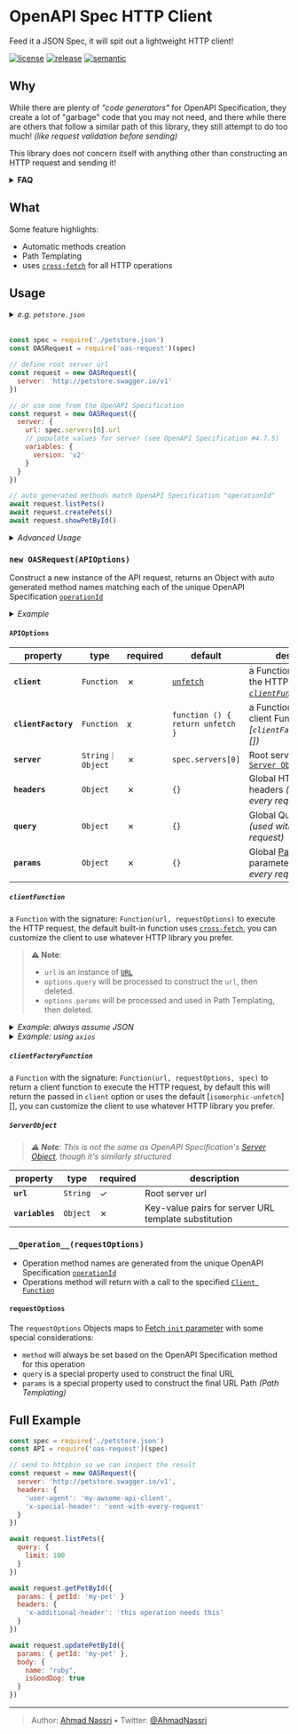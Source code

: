 # OpenAPI Spec HTTP Client

Feed it a JSON Spec, it will spit out a lightweight HTTP client!

[![license][license-img]][license-url]
[![release][release-img]][release-url]
[![semantic][semantic-img]][semantic-url]

## Why

While there are plenty of *"code generators"* for OpenAPI Specification, they create a lot of "garbage" code that you may not need,
and there while there are others that follow a similar path of this library, they still attempt to do too much! *(like request validation before sending)*

This library does not concern itself with anything other than constructing an HTTP request and sending it!

<details>
  <summary><strong>FAQ</strong></summary>

-   **Why no validation?**  
    You should rely on validation & sanitation at the source of truth: *The API server itself!*

-   **YAML Support?**  
    This package **does not** natively support OpenAPI Specification YAML format, but you can easily convert to JSON before calling `oas-rqeuest`

      <details>
        <summary>Example</summary>

    ###### using [`YAML`][]

    ``` js
    const YAML = require('yaml')
    const { readFile } = require('fs/promises')

    const file = await readFile('openapi.yml', 'utf8')

    const spec = YAML.parse(file)

    const OASRequest = require('oas-request')(spec)
    ```

    ###### using [`apidevtools/swagger-cli`][]

    ``` bash
    npx apidevtools/swagger-cli bundle spec/openapi.yml --outfile spec.json
    ```

      </details>

    </details>

## What

Some feature highlights:

-   Automatic methods creation
-   Path Templating
-   uses [`cross-fetch`][] for all HTTP operations

## Usage

<details>
  <summary><em>e.g. <code>petstore.json</code></em></summary>

``` json
{
  "openapi": "3.0.0",
  "info": {
    "version": "1.0.0",
    "title": "Swagger Petstore"
  },
  "servers": [
    {
      "url": "http://petstore.swagger.io/{version}",
      "variables": {
        "version": {
          "description": "api version",
          "default": "v1"
        }
      }
    }
  ],
  "paths": {
    "/pets": {
      "get": {
        "operationId": "listPets",
        "parameters": [
          {
            "name": "limit",
            "in": "query",
            "description": "How many items to return at one time (max 100)",
            "required": false,
            "schema": {
              "type": "integer",
              "format": "int32"
            }
          }
        ],
        "responses": {
          "200": {
            "description": "A paged array of pets",
            "content": {
              "application/json": {
                "schema": {
                  "$ref": "#/components/schemas/Pets"
                }
              }
            }
          }
        }
      },
      "post": {
        "operationId": "createPets",
        "responses": {
          "201": {
            "description": "Null response"
          }
        }
      }
    },
    "/pets/{petId}": {
      "get": {
        "operationId": "showPetById",
        "parameters": [
          {
            "name": "petId",
            "in": "path",
            "required": true,
            "schema": {
              "type": "string"
            }
          }
        ],
        "responses": {
          "200": {
            "description": "Expected response to a valid request",
            "content": {
              "application/json": {
                "schema": {
                  "$ref": "#/components/schemas/Pet"
                }
              }
            }
          }
        }
      }
    }
  },
  "components": {
    "schemas": {
      "Pet": {
        "type": "object",
        "required": [
          "id",
          "name"
        ],
        "properties": {
          "id": {
            "type": "integer",
            "format": "int64"
          },
          "name": {
            "type": "string"
          },
          "tag": {
            "type": "string"
          }
        }
      },
      "Pets": {
        "type": "array",
        "items": {
          "$ref": "#/components/schemas/Pet"
        }
      }
    }
  }
}
```

</details>

<br/>

``` js
const spec = require('./petstore.json')
const OASRequest = require('oas-request')(spec)

// define root server url
const request = new OASRequest({
  server: 'http://petstore.swagger.io/v1'
})

// or use one from the OpenAPI Specification
const request = new OASRequest({
  server: {
    url: spec.servers[0].url
    // populate values for server (see OpenAPI Specification #4.7.5)
    variables: {
      version: 'v2'
    }
  }
})

// auto generated methods match OpenAPI Specification "operationId"
await request.listPets()
await request.createPets()
await request.showPetById()
```

<details>
<summary><em>Advanced Usage</em></summary>

``` js
const spec = require('./petstore.json')
const OASRequest = require('oas-request')(spec)

// always use JSON headers
const request = new OASRequest({
  server: 'http://petstore.swagger.io/v1'
  headers: {
    'accept': 'application/json',
    'content-type': 'application/json'
  }
})

// POST with JSON
const body = JSON.stringify(body)
const response = await request.createPets({ body })
const data = await response.json()

console.log(data)
```

</details>

### `new OASRequest(APIOptions)`

Construct a new instance of the API request, returns an Object with auto generated method names matching each of the unique OpenAPI Specification [`operationId`][]

<details>
<summary><em>Example</em></summary>

###### `spec.json`

``` json
{
  ...
  "paths": {
    "/pets": {
      "get": {
        "operationId": "listPets",
        ...
      },
      "post": {
        "operationId": "createPets",
        ...
      }
    },
    "/pets/{petId}": {
      "get": {
        "operationId": "showPetById",
        ...
      }
    }
  }
}
```

###### `app.js`

``` js
const spec = require('./petstore.json')
const OASRequest = require('oas-request')(spec)

// define root server url
const request = new OASRequest({ server: 'http://petstore.swagger.io/v1' })

// auto generated methods match OpenAPI Specification "operationId"
await request.listPets()
await request.createPets()
await request.showPetById()
```

</details>

#### `APIOptions`

| property            | type            | required | default                          | description                                                                    |
|---------------------|-----------------|----------|----------------------------------|--------------------------------------------------------------------------------|
| **`client`**        | `Function`      | ✗        | [`unfetch`][]                    | a Function that executes the HTTP request. *(see [`clientFunction`][])*        |
| **`clientFactory`** | `Function`      | x        | `function () { return unfetch }` | a Function that returns a client Function. *(see [`clientFactoryFunction`][])* |
| **`server`**        | `String｜Object` | ✗        | `spec.servers[0]`                | Root server url String, or [`Server Object`][]                                 |
| **`headers`**       | `Object`        | ✗        | `{}`                             | Global HTTP request headers *(used with every request)*                        |
| **`query`**         | `Object`        | ✗        | `{}`                             | Global Query String *(used with every request)*                                |
| **`params`**        | `Object`        | ✗        | `{}`                             | Global [Path Templating][] parameters *(used with every request)*              |

##### `clientFunction`

a `Function` with the signature: `Function(url, requestOptions)` to execute the HTTP request, the default built-in function uses [`cross-fetch`][], you can customize the client to use whatever HTTP library you prefer.

> **⚠️ Note**:
>
> -   `url` is an instance of [`URL`][]
> -   `options.query` will be processed to construct the `url`, then deleted.
> -   `options.params` will be processed and used in Path Templating, then deleted.

<details>
<summary><em>Example: always assume JSON</em></summary>

``` js
const spec = require('./petstore.json')
const fetch = require('cross-fetch')
const OASRequest = require('oas-request')(spec)

const request = new OASRequest({
  client: async function (url, options) {
    const response = await fetch(url, {
      ...options,

      // always set body to JSON
      body: JSON.stringify(options.body),

      headers: {
        ...options.headers,
        // always set headers to JSON
        ...{
          'accept': 'application/json',
          'content-type': 'application/json'
        }
      }
    })

    // always parse body as JSON
    response.data = await response.json()

    return response
  }
})

const response = await request.createPet({
  body { 
    id: 1,
    name: 'Ruby'
  }
})

console.log(response.data)
```

</details>

<details>
<summary><em>Example: using <code>axios</code></em></summary>

``` js
const spec = require('./petstore.json')
const axios = require('axios')
const OASRequest = require('oas-request')(spec)

const request = new OASRequest({
  client: async function (URL, options) {
    return axios({ 
      ...options, 
      maxRedirects: 10,
      url: URL.toString(),
      httpsAgent: new https.Agent({ keepAlive: true })
    })
  }
})

const response = await request.createPet({
  data: { 
    id: 1,
    name: 'Ruby'
  },
  timeout: 1000
})
```

</details>

##### `clientFactoryFunction`

a `Function` with the signature: `Function(url, requestOptions, spec)` to return a client function to execute the HTTP request, by default this will return the passed in `client` option or uses the default [`isomorphic-unfetch`][], you can customize the client to use whatever HTTP library you prefer.

##### `ServerObject`

> ***⚠️ Note**: This is not the same as OpenAPI Specification's [Server Object][], though it's similarly structured*

| property        | type     | required | description                                          |
|-----------------|----------|----------|------------------------------------------------------|
| **`url`**       | `String` | ✓        | Root server url                                      |
| **`variables`** | `Object` | ✗        | Key-value pairs for server URL template substitution |

### `__Operation__(requestOptions)`

-   Operation method names are generated from the unique OpenAPI Specification [`operationId`][]
-   Operations method will return with a call to the specified [`Client Function`][]

#### `requestOptions`

The `requestOptions` Objects maps to [Fetch `init` parameter][] with some special considerations:

-   `method` will always be set based on the OpenAPI Specification method for this operation
-   `query` is a special property used to construct the final URL
-   `params` is a special property used to construct the final URL Path *(Path Templating)*

## Full Example

``` js
const spec = require('./petstore.json')
const API = require('oas-request')(spec)

// send to httpbin so we can inspect the result
const request = new OASRequest({
  server: 'http://petstore.swagger.io/v1',
  headers: {
    'user-agent': 'my-awsome-api-client',
    'x-special-header': 'sent-with-every-request'
  }
})

await request.listPets({
  query: {
    limit: 100
  }
})

await request.getPetById({
  params: { petId: 'my-pet' }
  headers: {
    'x-additional-header': 'this operation needs this'
  }
})

await request.updatePetById({
  params: { petId: 'my-pet' },
  body: {
    name: "ruby",
    isGoodDog: true
  }
})
```

  [`YAML`]: https://www.npmjs.com/package/yaml
  [`apidevtools/swagger-cli`]: https://www.npmjs.com/package/@apidevtools/swagger-cli
  [`cross-fetch`]: https://github.com/lquixada/cross-fetch
  [`operationId`]: http://spec.openapis.org/oas/v3.0.3#operation-object
  [`unfetch`]: #clientFunction
  [`clientFunction`]: #clientfunction
  [`Server Object`]: #serverobject
  [Path Templating]: http://spec.openapis.org/oas/v3.0.3#path-templating
  [`URL`]: https://developer.mozilla.org/en-US/docs/Web/API/URL
  [Server Object]: http://spec.openapis.org/oas/v3.0.3#server-object
  [`Client Function`]: clientFunction
  [Fetch `init` parameter]: https://developer.mozilla.org/en-US/docs/Web/API/WindowOrWorkerGlobalScope/fetch#parameters

----
> Author: [Ahmad Nassri](https://www.ahmadnassri.com/) &bull;
> Twitter: [@AhmadNassri](https://twitter.com/AhmadNassri)

[license-url]: LICENSE
[license-img]: https://badgen.net/github/license/ahmadnassri/node-oas-request

[release-url]: https://github.com/ahmadnassri/node-oas-request/releases
[release-img]: https://badgen.net/github/release/ahmadnassri/node-oas-request

[semantic-url]: https://github.com/ahmadnassri/node-oas-request/actions?query=workflow%3Arelease
[semantic-img]: https://badgen.net/badge/📦/semantically%20released/blue
